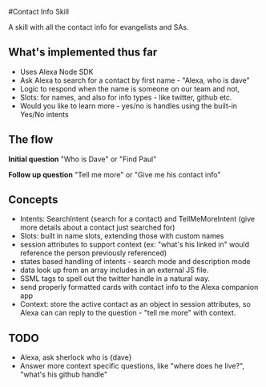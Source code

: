 #Contact Info Skill

A skill with all the contact info for evangelists and SAs.

## What's implemented thus far
- Uses Alexa Node SDK
- Ask Alexa to search for a contact by first name - "Alexa, who is dave"
- Logic to respond when the name is someone on our team and not,
- Slots: for names, and also for info types - like twitter, github etc.
- Would you like to learn more - yes/no is handles using the built-in Yes/No
intents

## The flow
**Initial question**
"Who is Dave" or "Find Paul"

**Follow up question**
"Tell me more" or "Give me his contact info"

## Concepts
- Intents: SearchIntent (search for a contact) and TellMeMoreIntent (give more details about a contact just searched for)
- Slots: built in name slots, extending those with custom names
- session attributes to support context (ex: "what's his linked in" would reference the person previously referenced)
- states based handling of intents - search mode and description mode
- data look up from an array includes in an external JS file.
- SSML tags to spell out the twitter handle in a natural way.
- send properly formatted cards with contact info to the Alexa companion app
- Context: store the active contact as an object in session attributes, so Alexa can can
reply to the question - "tell me more" with context.

## TODO
- Alexa, ask sherlock who is {dave}
- Answer more context specific questions, like "where does he live?", "what's his github handle"
